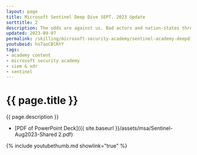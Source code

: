 ```yaml
---
layout: page
title: Microsoft Sentinel Deep Dive SEPT. 2023 Update
sorttitle: 2
description: The odds are against us. Bad actors and nation-states threaten our secure industries, businesses, and livelihoods. Attacks are growing in complexity, as seen with STORM-0558’s recent hack. If you’re a Microsoft partner or MSSP (Managed Security Service Provider) wanting to protect against threats, learn how to fight back with our comprehensive deep dive into Microsoft Sentinel. In three hours, learn everything you need to harness the full capabilities of Microsoft Sentinel.
updated: 2023-09-07
permalink: /skilling/microsoft-security-academy/sentinel-academy-deepdiveupdate
youtubeid: hs7aoCBlRtY
tags: 
- academy content
- microsoft security academy
- siem & xdr
- sentinel
---
```


# {{ page.title }}

{{ page.description }}

* [PDF of PowerPoint Deck]({{ site.baseurl }}/assets/msa/Sentinel-Aug2023-Shared 2.pdf)

{% include youtubethumb.md showlink="true" %}